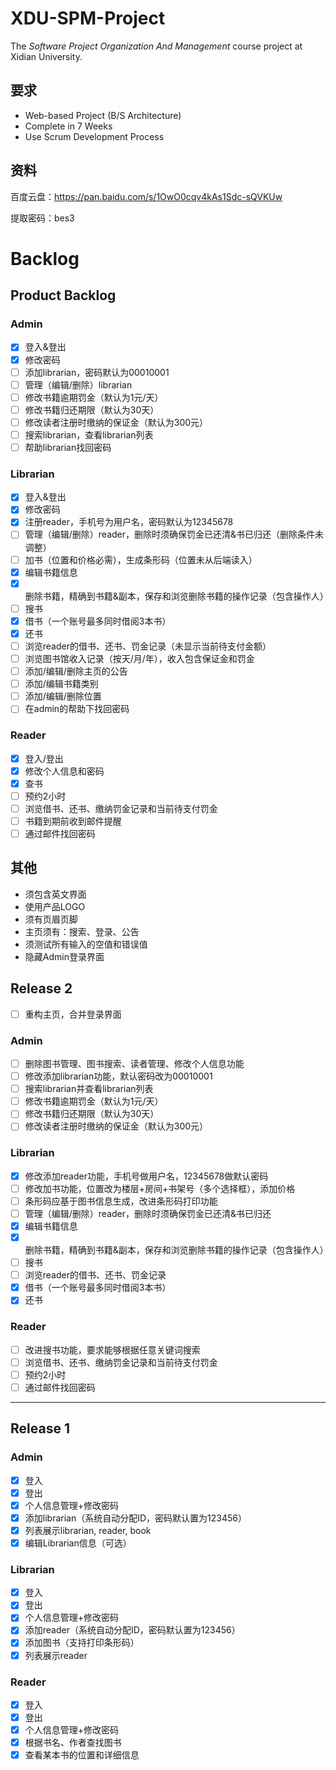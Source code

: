 # XDU-SPM-Project
The _Software Project Organization And Management_ course project at Xidian University.

## 要求
* Web-based Project (B/S Architecture)
* Complete in 7 Weeks
* Use Scrum Development Process

## 资料

百度云盘：https://pan.baidu.com/s/1OwO0cqv4kAs1Sdc-sQVKUw

提取密码：bes3

# Backlog

## Product Backlog

### Admin
- [x] 登入&登出
- [x] 修改密码
- [ ] 添加librarian，密码默认为00010001
- [ ] 管理（编辑/删除）librarian
- [ ] 修改书籍逾期罚金（默认为1元/天）
- [ ] 修改书籍归还期限（默认为30天）
- [ ] 修改读者注册时缴纳的保证金（默认为300元）
- [ ] 搜索librarian，查看librarian列表
- [ ] 帮助librarian找回密码

### Librarian
- [x] 登入&登出
- [x] 修改密码
- [x] 注册reader，手机号为用户名，密码默认为12345678
- [ ] 管理（编辑/删除）reader，删除时须确保罚金已还清&书已归还（删除条件未调整）
- [ ] 加书（位置和价格必需），生成条形码（位置未从后端读入）
- [x] 编辑书籍信息
- [x] 删除书籍，精确到书籍&副本，保存和浏览删除书籍的操作记录（包含操作人）
- [ ] 搜书
- [x] 借书（一个账号最多同时借阅3本书）
- [x] 还书
- [ ] 浏览reader的借书、还书、罚金记录（未显示当前待支付金额）
- [ ] 浏览图书馆收入记录（按天/月/年），收入包含保证金和罚金
- [ ] 添加/编辑/删除主页的公告
- [ ] 添加/编辑书籍类别
- [ ] 添加/编辑/删除位置
- [ ] 在admin的帮助下找回密码

### Reader
- [x] 登入/登出
- [x] 修改个人信息和密码
- [x] 查书
- [ ] 预约2小时
- [ ] 浏览借书、还书、缴纳罚金记录和当前待支付罚金
- [ ] 书籍到期前收到邮件提醒
- [ ] 通过邮件找回密码

## 其他

* 须包含英文界面
* 使用产品LOGO
* 须有页眉页脚
* 主页须有：搜索、登录、公告
* 须测试所有输入的空值和错误值
* 隐藏Admin登录界面

## Release 2

- [ ] 重构主页，合并登录界面

### Admin
- [ ] 删除图书管理、图书搜索、读者管理、修改个人信息功能
- [ ] 修改添加librarian功能，默认密码改为00010001
- [ ] 搜索librarian并查看librarian列表
- [ ] 修改书籍逾期罚金（默认为1元/天）
- [ ] 修改书籍归还期限（默认为30天）
- [ ] 修改读者注册时缴纳的保证金（默认为300元）

### Librarian
- [x] 修改添加reader功能，手机号做用户名，12345678做默认密码
- [ ] 修改加书功能，位置改为楼层+房间+书架号（多个选择框），添加价格
- [ ] 条形码应基于图书信息生成，改进条形码打印功能
- [ ] 管理（编辑/删除）reader，删除时须确保罚金已还清&书已归还
- [x] 编辑书籍信息
- [x] 删除书籍，精确到书籍&副本，保存和浏览删除书籍的操作记录（包含操作人）
- [ ] 搜书
- [ ] 浏览reader的借书、还书、罚金记录
- [x] 借书（一个账号最多同时借阅3本书）
- [x] 还书

### Reader
- [ ] 改进搜书功能，要求能够根据任意关键词搜索
- [ ] 浏览借书、还书、缴纳罚金记录和当前待支付罚金
- [ ] 预约2小时
- [ ] 通过邮件找回密码

----

## Release 1

### Admin
- [x] 登入
- [x] 登出
- [x] 个人信息管理+修改密码
- [x] 添加librarian（系统自动分配ID，密码默认置为123456）
- [x] 列表展示librarian, reader, book
- [x] 编辑Librarian信息（可选）

### Librarian
- [x] 登入
- [x] 登出
- [x] 个人信息管理+修改密码
- [x] 添加reader（系统自动分配ID，密码默认置为123456）
- [x] 添加图书（支持打印条形码）
- [x] 列表展示reader

### Reader
- [x] 登入
- [x] 登出
- [x] 个人信息管理+修改密码
- [x] 根据书名、作者查找图书
- [x] 查看某本书的位置和详细信息
